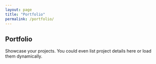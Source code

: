 ```yaml
---
layout: page
title: "Portfolio"
permalink: /portfolio/
---
```


## Portfolio

Showcase your projects. You could even list project details here or load them dynamically.

